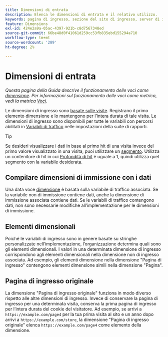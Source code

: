 ```yaml
---
title: Dimensioni di entrata
description: Elenca le dimensioni di entrata e il relativo utilizzo.
keywords: pagina di ingresso, sezione del sito di ingresso, server di ingresso, approfondimenti personalizzati della voce
feature: Dimensions
exl-id: 424e2a9a-05ac-4397-921b-c8d7567348ed
source-git-commit: 66be48d0f41061d259cc53fb835ebd155294a710
workflow-type: tm+mt
source-wordcount: '289'
ht-degree: 2%

---
```


# Dimensioni di entrata

*Questa pagina della Guida descrive il funzionamento delle voci come [dimensione](overview.md). Per informazioni sul funzionamento delle voci come metrica, vedi la metrica [Voci](../metrics/entries.md).*

Le dimensioni di ingresso sono [basate sulle visite](../metrics/visits.md). Registrano il primo elemento dimensione e lo mantengono per l’intera durata di tale visita. Le dimensioni di ingresso sono disponibili per tutte le variabili con percorsi abilitati in [Variabili di traffico](/help/admin/admin/c-manage-report-suites/c-edit-report-suites/c-traffic-variables/traffic-var.md) nelle impostazioni della suite di rapporti.

>[!TIP]
>Se desideri visualizzare i dati in base al primo hit di una visita invece del primo valore visualizzato in una visita, puoi utilizzare un [segmento](/help/components/segmentation/seg-overview.md). Utilizza un contenitore di hit in cui [Profondità di hit](hit-depth.md) è uguale a 1, quindi utilizza quel segmento con la variabile desiderata.

## Compilare dimensioni di immissione con i dati

Una data voce [dimensione](overview.md) è basata sulla variabile di traffico associata. Se la variabile non di immissione contiene dati, anche la dimensione di immissione associata contiene dati. Se le variabili di traffico contengono dati, non sono necessarie modifiche all’implementazione per le dimensioni di immissione.

## Elementi dimensionali

Poiché le variabili di ingresso sono in genere basate su stringhe personalizzate nell’implementazione, l’organizzazione determina quali sono gli elementi dimensionali. I valori in una determinata dimensione di ingresso corrispondono agli elementi dimensionali nella dimensione non di ingresso associata. Ad esempio, gli elementi dimensione nella dimensione &quot;Pagina di ingresso&quot; contengono elementi dimensione simili nella dimensione &quot;Pagina&quot;.

## Pagina di ingresso originale

La dimensione &quot;Pagina di ingresso originale&quot; funziona in modo diverso rispetto alle altre dimensioni di ingresso. Invece di conservare la pagina di ingresso per una determinata visita, conserva la prima pagina di ingresso per l’intera durata del cookie del visitatore. Ad esempio, se arrivi a `https://example.com/page4` per la tua prima visita al sito e un anno dopo arrivi a `https://example.com/store`, la dimensione &quot;Pagina di ingresso originale&quot; elenca `https://example.com/page4` come elemento della dimensione.
